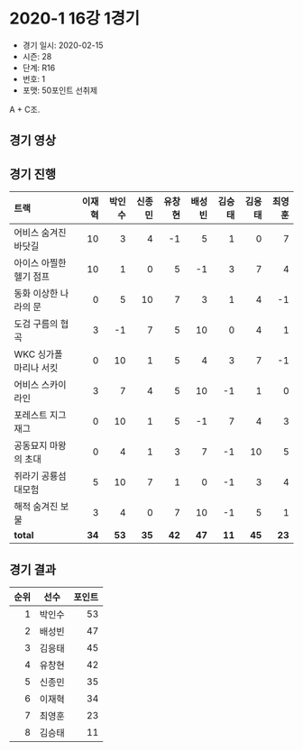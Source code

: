 # 2020-1 16강 1경기

- 경기 일시: 2020-02-15
- 시즌: 28
- 단계: R16
- 번호: 1
- 포맷: 50포인트 선취제



A + C조.

## 경기 영상
## 경기 진행

| 트랙 | 이재혁 | 박인수 | 신종민 | 유창현 | 배성빈 | 김승태 | 김응태 | 최영훈 |
|:---|---:|---:|---:|---:|---:|---:|---:|---:|
| 어비스 숨겨진 바닷길 | 10 | 3 | 4 | -1 | 5 | 1 | 0 | 7 |
| 아이스 아찔한 헬기 점프 | 10 | 1 | 0 | 5 | -1 | 3 | 7 | 4 |
| 동화 이상한 나라의 문 | 0 | 5 | 10 | 7 | 3 | 1 | 4 | -1 |
| 도검 구름의 협곡 | 3 | -1 | 7 | 5 | 10 | 0 | 4 | 1 |
| WKC 싱가폴 마리나 서킷 | 0 | 10 | 1 | 5 | 4 | 3 | 7 | -1 |
| 어비스 스카이라인 | 3 | 7 | 4 | 5 | 10 | -1 | 1 | 0 |
| 포레스트 지그재그 | 0 | 10 | 1 | 5 | -1 | 7 | 4 | 3 |
| 공동묘지 마왕의 초대 | 0 | 4 | 1 | 3 | 7 | -1 | 10 | 5 |
| 쥐라기 공룡섬 대모험 | 5 | 10 | 7 | 1 | 0 | -1 | 3 | 4 |
| 해적 숨겨진 보물 | 3 | 4 | 0 | 7 | 10 | -1 | 5 | 1 |
| __total__ | __34__ | __53__ | __35__ | __42__ | __47__ | __11__ | __45__ | __23__ |




## 경기 결과

| 순위 | 선수 | 포인트 |
|---:|:---:|---:|
| 1 | 박인수 | 53 |
| 2 | 배성빈 | 47 |
| 3 | 김응태 | 45 |
| 4 | 유창현 | 42 |
| 5 | 신종민 | 35 |
| 6 | 이재혁 | 34 |
| 7 | 최영훈 | 23 |
| 8 | 김승태 | 11 |


